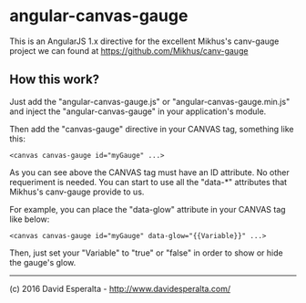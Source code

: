 
# angular-canvas-gauge

This is an AngularJS 1.x directive for the excellent Mikhus's canv-gauge project we can found at https://github.com/Mikhus/canv-gauge

## How this work?

Just add the "angular-canvas-gauge.js" or "angular-canvas-gauge.min.js" and inject the "angular-canvas-gauge" in your application's module.

Then add the "canvas-gauge" directive in your CANVAS tag, something like this:

    <canvas canvas-gauge id="myGauge" ...>

As you can see above the CANVAS tag must have an ID attribute. No other requeriment is needed. You can start to use all the "data-*" attributes that Mikhus's canv-gauge provide to us.

For example, you can place the "data-glow" attribute in your CANVAS tag like below:

    <canvas canvas-gauge id="myGauge" data-glow="{{Variable}}" ...>

Then, just set your "Variable" to "true" or "false" in order to show or hide the gauge's glow.

---

(c) 2016 David Esperalta - http://www.davidesperalta.com/
